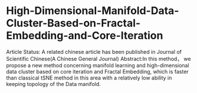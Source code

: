# High-Dimensional-Manifold-Data-Cluster-Based-on-Fractal-Embedding-and-Core-Iteration
Article Status: A related chinese article has been published in Journal of Scientific Chinese(A Chinese General Journal)
Abstract:In this method， we propose a new method concerning  manifold learning and high-dimensional data cluster based on core iteration and Fractal Embedding, which is faster than
classical tSNE method in this area with a relatively low ability in keeping topology of the Data manifold.
